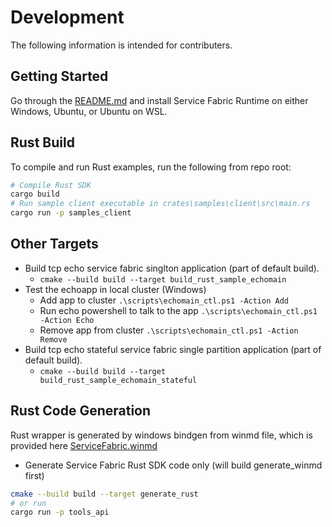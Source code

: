 # Development
The following information is intended for contributers.

## Getting Started
Go through the [README.md](./README.md) and install Service Fabric Runtime on either Windows, Ubuntu, or Ubuntu on WSL. 

## Rust Build
To compile and run Rust examples, run the following from repo root:
```sh
# Compile Rust SDK
cargo build
# Run sample client executable in crates\samples\client\src\main.rs
cargo run -p samples_client
```

## Other Targets
* Build tcp echo service fabric singlton application (part of default build).
    * `cmake --build build --target build_rust_sample_echomain`
* Test the echoapp in local cluster (Windows)
    * Add app to cluster `.\scripts\echomain_ctl.ps1 -Action Add`
    * Run echo powershell to talk to the app `.\scripts\echomain_ctl.ps1 -Action Echo`
    * Remove app from cluster `.\scripts\echomain_ctl.ps1 -Action Remove`
* Build tcp echo stateful service fabric single partition application (part of default build).
    * `cmake --build build --target build_rust_sample_echomain_stateful`    

## Rust Code Generation
Rust wrapper is generated by windows bindgen from winmd file, which is provided here [ServiceFabric.winmd](https://github.com/Azure/service-fabric-metadata/tree/main/.windows/winmd)
* Generate Service Fabric Rust SDK code only (will build generate_winmd first)
```sh
cmake --build build --target generate_rust
# or run 
cargo run -p tools_api
```


